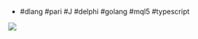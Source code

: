 - #dlang #pari #J #delphi #golang #mql5 #typescript

<!---p align="center"--->
  <img src="https://projecteuler.net/profile/mavotroky.png">
<!---/p--->

<!--- p align="center"><img src="http://stackexchange.com/users/flair/753457.png"></p--->

<!---
menjaraz/menjaraz is a ✨ special ✨ repository because its `README.md` (this file) appears on your GitHub profile.
You can click the Preview link to take a look at your changes.
--->
